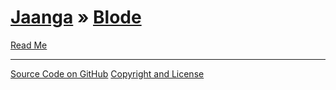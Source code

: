 [Jaanga](../index.html ) &raquo; [Blode]( ./index.html )
================================================================================================

<p id=rm >
	<a href=JavaScript:displayPage("readme.md",rm); >Read Me</a>
</p>

<!--
<p id=abc >
	<a href=JavaScript:displayPage("test-folder-abc/readme.md",abc); >test-folder-abc Read Me</a>
</p>


<p id=def >
	<a href=JavaScript:displayPage("test-folder-def/readme.md",def); >test-folder-def Read Me</a>
</p>




<p id=te >
	<a href=JavaScript:displayPage("technics.md",te); >Technics</a>
</p>

<p id=fc >
	<a href=JavaScript:displayPage("further-considerations.md",fc); >Further Considerations</a>
</p>

<p id=th >
	<a href=JavaScript:displayPage("thanks.md",th); >Thanks & Credits</a>
</p>
-->


****

[Source Code on GitHub]( https://github.com/jaanga/blode/ )
[Copyright and License]( https://github.com/jaanga/jaanga.github.io/blob/master/jaanga-copyright-and-mit-license.md )